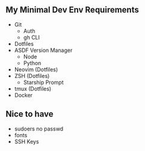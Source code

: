 ## My Minimal Dev Env Requirements

- Git
    - Auth
    - gh CLI
- Dotfiles
- ASDF Version Manager
    - Node
    - Python
- Neovim (Dotfiles)
- ZSH (Dotfiles)
    - Starship Prompt
- tmux (Dotfiles)
- Docker

## Nice to have

- sudoers no passwd
- fonts
- SSH Keys
